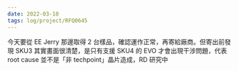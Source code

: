 ```yaml
---
date: 2022-03-10
tags: log/project/RFQ0645 
---
```


今天要從 EE Jerry 那邊取得 2 台樣品，確認運作正常，再寄給廠商。但寄出前發現 SKU3 其實畫面很清楚，是只有支援 SKU4 的 EVO 才會出現干涉問題，代表 root cause 並不是「非 techpoint」晶片造成，RD 研究中